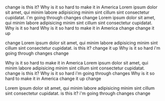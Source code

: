 change
is this it?
Why is it so hard to make it in America
Lorem ipsum dolor sit amet, qui minim labore adipisicing minim sint cillum sint consectetur cupidatat.
i'm going through changes
change
Lorem ipsum dolor sit amet, qui minim labore adipisicing minim sint cillum sint consectetur cupidatat.
Why is it so hard
Why is it so hard to make it in America
change
change it up

change
Lorem ipsum dolor sit amet, qui minim labore adipisicing minim sint cillum sint consectetur cupidatat.
is this it?
change it up
Why is it so hard
i'm going through changes
change

Why is it so hard to make it in America
Lorem ipsum dolor sit amet, qui minim labore adipisicing minim sint cillum sint consectetur cupidatat.
change
is this it?
Why is it so hard
i'm going through changes
Why is it so hard to make it in America
change it up
change

Lorem ipsum dolor sit amet, qui minim labore adipisicing minim sint cillum sint consectetur cupidatat.
is this it?
i'm going through changes
change
